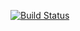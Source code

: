 [![Build Status](https://travis-ci.org/georgecodes/sky-channel-scheduling.svg?branch=master)](https://travis-ci.org/georgecodes/sky-channel-scheduling)
